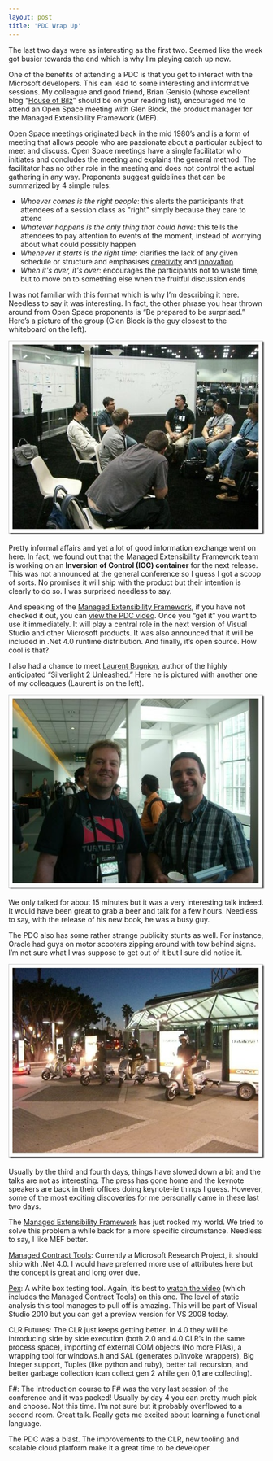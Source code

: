 ```yaml
---
layout: post  
title: 'PDC Wrap Up'
---
```

The last two days were as interesting as the first two. Seemed like the week got busier towards the end which is why I’m playing catch up now.

One of the benefits of attending a PDC is that you get to interact with the Microsoft developers. This can lead to some interesting and informative sessions. My colleague and good friend, Brian Genisio (whose excellent blog “[House of Bilz](http://brian.genisio.org/)” should be on your reading list), encouraged me to attend an Open Space meeting with Glen Block, the product manager for the Managed Extensibility Framework (MEF).

Open Space meetings originated back in the mid 1980’s and is a form of meeting that allows people who are passionate about a particular subject to meet and discuss. Open Space meetings have a single facilitator who initiates and concludes the meeting and explains the general method. The facilitator has no other role in the meeting and does not control the actual gathering in any way. Proponents suggest guidelines that can be summarized by 4 simple rules:

  * _Whoever comes is the right people_: this alerts the participants that attendees of a session class as "right" simply because they care to attend 
  * _Whatever happens is the only thing that could have_: this tells the attendees to pay attention to events of the moment, instead of worrying about what could possibly happen 
  * _Whenever it starts is the right time_: clarifies the lack of any given schedule or structure and emphasises [creativity](http://en.wikipedia.org/wiki/Creativity) and [innovation](http://en.wikipedia.org/wiki/Innovation)
  * _When it's over, it's over_: encourages the participants not to waste time, but to move on to something else when the fruitful discussion ends 

I was not familiar with this format which is why I’m describing it here. Needless to say it was interesting. In fact, the other phrase you hear thrown around from Open Space proponents is “Be prepared to be surprised.” Here’s a picture of the group (Glen Block is the guy closest to the whiteboard on the left).

![MEF heads discussing the Managed Extensiblity Framework](/cdn/images/blog/PDCWrapUp_D83E/openspace.jpg)

Pretty informal affairs and yet a lot of good information exchange went on here. In fact, we found out that the Managed Extensibility Framework team is working on an **Inversion of Control (IOC) container** for the next release. This was not announced at the general conference so I guess I got a scoop of sorts. No promises it will ship with the product but their intention is clearly to do so. I was surprised needless to say.

And speaking of the [Managed Extensibility Framework](http://www.google.com/url?sa=t&source=web&ct=res&cd=3&url=http%3A%2F%2Fcode.msdn.microsoft.com%2Fmef&ei=vRsOSdGQJ4qOwQGfl7ly&usg=AFQjCNG8E7EMABnQwfyFkLkHT6rTeO2VYQ&sig2=FeLWqaw9jsAJpFlmcVa75g), if you have not checked it out, you can [view the PDC video](http://mschnlnine.vo.llnwd.net/d1/pdc08/WMV-HQ/TL33.wmv). Once you “get it” you want to use it immediately. It will play a central role in the next version of Visual Studio and other Microsoft products. It was also announced that it will be included in .Net 4.0 runtime distribution. And finally, it’s open source. How cool is that?

I also had a chance to meet [Laurent Bugnion](http://www.galasoft.ch/), author of the highly anticipated “[Silverlight 2 Unleashed](http://www.amazon.com/Silverlight-2-Unleashed-Laurent-Bugnion/dp/0672330148/ref=sr_1_2?ie=UTF8&s=books&qid=1225659313&sr=1-2).” Here he is pictured with another one of my colleagues (Laurent is on the left).

![lb](/cdn/images/blog/PDCWrapUp_D83E/lb.jpg)

We only talked for about 15 minutes but it was a very interesting talk indeed. It would have been great to grab a beer and talk for a few hours. Needless to say, with the release of his new book, he was a busy guy.

The PDC also has some rather strange publicity stunts as well. For instance, Oracle had guys on motor scooters zipping around with tow behind signs. I’m not sure what I was suppose to get out of it but I sure did notice it.

![oracle scooters](/cdn/images/blog/PDCWrapUp_D83E/oracle.jpg)

Usually by the third and fourth days, things have slowed down a bit and the talks are not as interesting. The press has gone home and the keynote speakers are back in their offices doing keynote-ie things I guess. However, some of the most exciting discoveries for me personally came in these last two days.

The [Managed Extensibility Framework](http://code.msdn.microsoft.com/mef) has just rocked my world. We tried to solve this problem a while back for a more specific circumstance. Needless to say, I like MEF better.

[Managed Contract Tools](http://research.microsoft.com/research/downloads/Details/4ed7dd5f-490b-489e-8ca8-109324279968/Details.aspx): Currently a Microsoft Research Project, it should ship with .Net 4.0. I would have preferred more use of attributes here but the concept is great and long over due.

[Pex](http://research.microsoft.com/research/downloads/Details/d2279651-851f-4d7a-bf05-16fd7eb26559/Details.aspx): A white box testing tool. Again, it’s best to [watch the video](http://mschnlnine.vo.llnwd.net/d1/pdc08/WMV-HQ/TL51.wmv) (which includes the Managed Contract Tools) on this one. The level of static analysis this tool manages to pull off is amazing. This will be part of Visual Studio 2010 but you can get a preview version for VS 2008 today.

CLR Futures: The CLR just keeps getting better. In 4.0 they will be introducing side by side execution (both 2.0 and 4.0 CLR’s in the same process space), importing of external COM objects (No more PIA’s), a wrapping tool for windows.h and SAL (generates p/invoke wrappers), Big Integer support, Tuples (like python and ruby), better tail recursion, and better garbage collection (can collect gen 2 while gen 0,1 are collecting).

F#: The introduction course to F# was the very last session of the conference and it was packed! Usually by day 4 you can pretty much pick and choose. Not this time. I’m not sure but it probably overflowed to a second room. Great talk. Really gets me excited about learning a functional language.

The PDC was a blast. The improvements to the CLR, new tooling and scalable cloud platform make it a great time to be developer.
